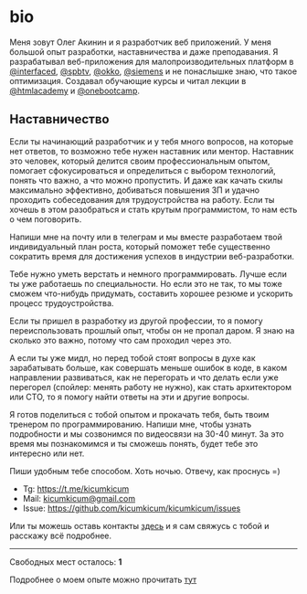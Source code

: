 # bio

Меня зовут Олег Акинин и я разработчик веб приложений. У меня большой опыт разработки, наставничества и даже преподавания. Я разрабатывал веб-приложения для малопроизводительных платформ в [@interfaced](https://interfaced.tv), [@spbtv](https://ru.spbtv.com), [@okko](https://okko.tv), [@siemens](https://siemens.com) и не понаслышке знаю, что такое оптимизация. Создавал обучающие курсы и читал лекции в [@htmlacademy](https://htmlacademy.ru) и [@onebootcamp](https://m.facebook.com/onebootcamp/).

## Наставничество

Если ты начинающий разработчик и у тебя много вопросов, на которые нет ответов, то возможно тебе нужен наставник или ментор. Наставник это человек, который делится своим профессиональным опытом, помогает сфокусироваться и определиться с выбором технологий, понять что важно, а что можно пропустить. И даже как качать скилы максимально эффективно, добиваться повышения ЗП и удачно проходить собеседования для трудоустройства на работу. Если ты хочешь в этом разобраться и стать крутым программистом, то нам есть о чем поговорить.

Напиши мне на почту или в телеграм и мы вместе разработаем твой индивидуальный план роста, который поможет тебе существенно сократить время для достижения успехов в индустрии веб-разработки.

Тебе нужно уметь верстать и немного программировать. Лучше если ты уже работаешь по специальности. Но если это не так, то мы тоже сможем что-нибудь придумать, составить хорошее резюме и ускорить процесс трудоустройства.

Если ты пришел в разработку из другой профессии, то я помогу переиспользовать прошлый опыт, чтобы он не пропал даром. Я знаю на сколько это важно, потому что сам проходил через это.

А если ты уже мидл, но перед тобой стоят вопросы в духе как зарабатывать больше, как совершать меньше ошибок в коде, в каком направлении развиваться, как не перегорать и что делать если уже перегорел (спойлер: менять работу не нужно), как стать архитектором или CTO, то я помогу найти ответы на эти и другие вопросы.

Я готов поделиться с тобой опытом и прокачать тебя, быть твоим тренером по программированию. Напиши мне, чтобы узнать подробности и мы созвонимся по видеосвязи на 30-40 минут. За это время мы познакомимся и ты сможешь понять, будет тебе это интересно или нет.

Пиши удобным тебе способом. Хоть ночью. Отвечу, как проснусь =)

- Tg: https://t.me/kicumkicum
- Mail: kicumkicum@gmail.com
- Issue: https://github.com/kicumkicum/kicumkicum/issues

Или ты можешь оставь контакты [здесь](https://forms.gle/C43ArKRTtFHFh7XY7) и я сам свяжусь с тобой и расскажу всё подробнее.

---

Свободных мест осталось: **1**

Подробнее о моем опыте можно прочитать [тут](https://github.com/kicumkicum/resume/)
